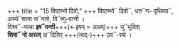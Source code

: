 +++
title = "15 विष्टम्भो दिवो,"
+++
विष्टम्भो᳓ दिवो᳓, धरु᳓णᳶ पृथिव्या᳓,  
अस्ये᳓शाना ज᳓गतो, वि᳓ष्णु-पत्नी ।    
विश्व᳓-व्यचा **इष᳓यन्ती**+++(←इषम् = अन्नम्)+++ सु᳓भूतिश्  
**शिवा᳓ नो अस्त्व्** अ᳓दितिर् +++(त्वद्-)+++ उप᳓-स्थे ।
